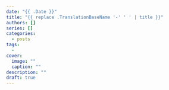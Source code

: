 ```yaml
---
date: "{{ .Date }}"
title: "{{ replace .TranslationBaseName '-' ' ' | title }}"
authors: []
series: []
categories:
  - posts
tags:
  -
cover:
  image: ""
  caption: ""
description: ""
draft: true
---
```

